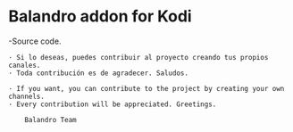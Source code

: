 # Balandro addon for Kodi

-Source code.

	· Si lo deseas, puedes contribuir al proyecto creando tus propios canales.
	· Toda contribución es de agradecer. Saludos.
	
	· If you want, you can contribute to the project by creating your own channels.
	· Every contribution will be appreciated. Greetings.

		Balandro Team
  
